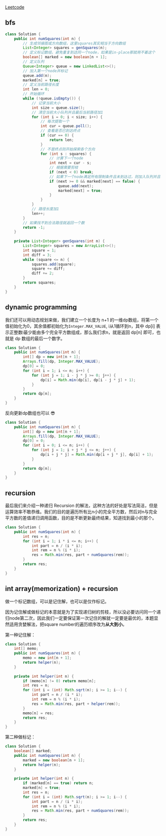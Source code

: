 [Leetcode](https://leetcode.com/problems/perfect-squares/)

## bfs

```java
class Solution {
    public int numSquares(int n) {
        // 生成邻接图或方向数组，这里squares其实相当于方向数组
        List<Integer> squares = genSquares(n);
        // 定义标记数组，避免重复到达同一个node，如果是in-place那就用不着这个
        boolean[] marked = new boolean[n + 1];
        // 定义队列
        Queue<Integer> queue = new LinkedList<>();
        // 加入第一个node并标记
        queue.add(n);
        marked[n] = true;
        // 定义当前路径长度
        int len = 0;
        // 开始循环
        while (!queue.isEmpty()) {
            // 记录当前大小
            int size = queue.size();
            // 清空当前大小队列并且最后当前路径加1
            for (int i = 0; i < size; i++) {
                // 每次提取一个
                int cur = queue.poll();
                // 查看是否已到达终点
                if (cur == 0) {
                    return len;
                }
                // 不是终点则开始探索各个方向
                for (int s : squares) {
                    // 计算下一个node
                    int next = cur - s;
                    // 根据需要剪枝
                    if (next < 0) break;
                    // 如果下一个node满足所有限制条件且未到达过，则加入队列并且标记已到达过
                    if (next >= 0 && marked[next] == false) {
                        queue.add(next);
                        marked[next] = true;
                    }
                }
            }
            // 路径长度加1
            len++;
        }
        // 如果找不到合法路径就返回一个数
        return -1;
    }
    
    private List<Integer> genSquares(int n) {
        List<Integer> squares = new ArrayList<>();
        int square = 1;
        int diff = 3;
        while (square <= n) {
            squares.add(square);
            square += diff;
            diff += 2;
        }
        return squares;
    }
}
```

## dynamic programming

我们还可以用动态规划来做，我们建立一个长度为 n+1 的一维dp数组，将第一个值初始化为0，其余值都初始化为`Integer.MAX_VALUE`, i从1循环到n，其中 dp[i] 表示正整数i最少能由多个完全平方数组成，那么我们求n，就是返回 dp[n] 即可，也就是 dp 数组的最后一个数字。

```java
class Solution {
    public int numSquares(int n) {
        int[] dp = new int[n + 1];
        Arrays.fill(dp, Integer.MAX_VALUE);
        dp[0] = 0;
        for (int i = 1; i <= n; i++) {
            for (int j = 1; i - j * j >= 0; j++) {
                dp[i] = Math.min(dp[i], dp[i - j * j] + 1);
            }
        }
        return dp[n];
    }
}
```

反向更新dp数组也可以 :sunglasses:

```java
class Solution {
    public int numSquares(int n) {
        int[] dp = new int[n + 1];
        Arrays.fill(dp, Integer.MAX_VALUE);
        dp[0] = 0;
        for (int i = 0; i <= n; i++) {
            for (int j = 1; i + j * j <= n; j++) {
                dp[i + j * j] = Math.min(dp[i + j * j], dp[i] + 1);
            }
        }
        return dp[n];
    }
}
```

## recursion

最后我们来介绍一种递归 Recursion 的解法，这种方法的好处是写法简洁，但是运算效率不敢恭维。我们的目的是遍历所有比n小的完全平方数，然后对n与完全平方数的差值递归调用函数，目的是不断更新最终结果，知道找到最小的那个。

```java
class Solution {
    public int numSquares(int n) {
        int res = n;
        for (int i = 1; i * i <= n; i++) {
            int part = n / (i * i);
            int rem = n % (i * i);
            res = Math.min(res, part + numSquares(rem));
        }
        return res;
    }
}
```

## int array(memorization) + recursion

做一个标记数组，可以是记住解，也可以是仅作标记。

因为记住解或做标记的本意就是为了实现递归树的剪枝，所以没必要访问同一个递归node第二次，因此我们一定要保证第一次记住的解就一定要是最优的，本题显然适用贪婪解法，把square number的遍历顺序改为**从大到小**。

第一种记住解：

```java
class Solution {
    int[] memo;
    public int numSquares(int n) {
        memo = new int[n + 1];
        return helper(n);
    }
    
    private int helper(int n) {
        if (memo[n] != 0) return memo[n];
        int res = n;
        for (int i = (int) Math.sqrt(n); i >= 1; i--) {
            int part = n / (i * i);
            int rem = n % (i * i);
            res = Math.min(res, part + helper(rem));
        }
        memo[n] = res;
        return res;
    }
}
```

第二种做标记：

```java
class Solution {
    boolean[] marked;
    public int numSquares(int n) {
        marked = new boolean[n + 1];
        return helper(n);
    }
    
    private int helper(int n) {
        if (marked[n] == true) return n;
        marked[n] = true;
        int res = n;
        for (int i = (int) Math.sqrt(n); i >= 1; i--) {
            int part = n / (i * i);
            int rem = n % (i * i);
            res = Math.min(res, part + numSquares(rem));
        }
        return res;
    }
}
```
